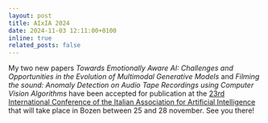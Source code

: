 ```yaml
---
layout: post
title: AIxIA 2024
date: 2024-11-03 12:11:00+0100
inline: true
related_posts: false
---
```


My two new papers _Towards Emotionally Aware AI: Challenges and Opportunities in the Evolution of Multimodal Generative Models_ and _Filming the sound: Anomaly Detection on Audio Tape Recordings using Computer Vision Algorithms_ have been accepted for publication at the [23rd International Conference of the Italian Association for Artificial Intelligence](https://aixia2024.events.unibz.it/) that will take place in Bozen between 25 and 28 november. See you there!
